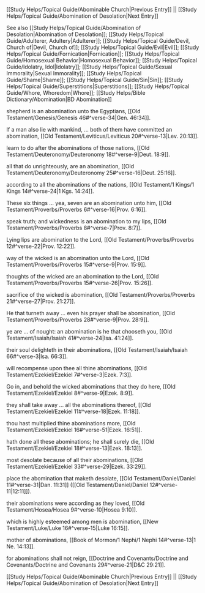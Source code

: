 [[Study Helps/Topical Guide/Abominable Church|Previous Entry]]  ||  [[Study Helps/Topical Guide/Abomination of Desolation|Next Entry]]

 See also [[Study Helps/Topical Guide/Abomination of Desolation|Abomination of Desolation]]; [[Study Helps/Topical Guide/Adulterer, Adultery|Adulterer]]; [[Study Helps/Topical Guide/Devil, Church of|Devil, Church of]]; [[Study Helps/Topical Guide/Evil|Evil]]; [[Study Helps/Topical Guide/Fornication|Fornication]]; [[Study Helps/Topical Guide/Homosexual Behavior|Homosexual Behavior]]; [[Study Helps/Topical Guide/Idolatry, Idol|Idolatry]]; [[Study Helps/Topical Guide/Sexual Immorality|Sexual Immorality]]; [[Study Helps/Topical Guide/Shame|Shame]]; [[Study Helps/Topical Guide/Sin|Sin]]; [[Study Helps/Topical Guide/Superstitions|Superstitions]]; [[Study Helps/Topical Guide/Whore, Whoredom|Whore]]; [[Study Helps/Bible Dictionary/Abomination|BD Abomination]]

 shepherd is an abomination unto the Egyptians, [[Old Testament/Genesis/Genesis 46#^verse-34|Gen. 46:34]].

 If a man also lie with mankind, ... both of them have committed an abomination, [[Old Testament/Leviticus/Leviticus 20#^verse-13|Lev. 20:13]].

 learn to do after the abominations of those nations, [[Old Testament/Deuteronomy/Deuteronomy 18#^verse-9|Deut. 18:9]].

 all that do unrighteously, are an abomination, [[Old Testament/Deuteronomy/Deuteronomy 25#^verse-16|Deut. 25:16]].

 according to all the abominations of the nations, [[Old Testament/1 Kings/1 Kings 14#^verse-24|1 Kgs. 14:24]].

 These six things ... yea, seven are an abomination unto him, [[Old Testament/Proverbs/Proverbs 6#^verse-16|Prov. 6:16]].

 speak truth; and wickedness is an abomination to my lips, [[Old Testament/Proverbs/Proverbs 8#^verse-7|Prov. 8:7]].

 Lying lips are abomination to the Lord, [[Old Testament/Proverbs/Proverbs 12#^verse-22|Prov. 12:22]].

 way of the wicked is an abomination unto the Lord, [[Old Testament/Proverbs/Proverbs 15#^verse-9|Prov. 15:9]].

 thoughts of the wicked are an abomination to the Lord, [[Old Testament/Proverbs/Proverbs 15#^verse-26|Prov. 15:26]].

 sacrifice of the wicked is abomination, [[Old Testament/Proverbs/Proverbs 21#^verse-27|Prov. 21:27]].

 He that turneth away ... even his prayer shall be abomination, [[Old Testament/Proverbs/Proverbs 28#^verse-9|Prov. 28:9]].

 ye are ... of nought: an abomination is he that chooseth you, [[Old Testament/Isaiah/Isaiah 41#^verse-24|Isa. 41:24]].

 their soul delighteth in their abominations, [[Old Testament/Isaiah/Isaiah 66#^verse-3|Isa. 66:3]].

 will recompense upon thee all thine abominations, [[Old Testament/Ezekiel/Ezekiel 7#^verse-3|Ezek. 7:3]].

 Go in, and behold the wicked abominations that they do here, [[Old Testament/Ezekiel/Ezekiel 8#^verse-9|Ezek. 8:9]].

 they shall take away ... all the abominations thereof, [[Old Testament/Ezekiel/Ezekiel 11#^verse-18|Ezek. 11:18]].

 thou hast multiplied thine abominations more, [[Old Testament/Ezekiel/Ezekiel 16#^verse-51|Ezek. 16:51]].

 hath done all these abominations; he shall surely die, [[Old Testament/Ezekiel/Ezekiel 18#^verse-13|Ezek. 18:13]].

 most desolate because of all their abominations, [[Old Testament/Ezekiel/Ezekiel 33#^verse-29|Ezek. 33:29]].

 place the abomination that maketh desolate, [[Old Testament/Daniel/Daniel 11#^verse-31|Dan. 11:31]] ([[Old Testament/Daniel/Daniel 12#^verse-11|12:11]]).

 their abominations were according as they loved, [[Old Testament/Hosea/Hosea 9#^verse-10|Hosea 9:10]].

 which is highly esteemed among men is abomination, [[New Testament/Luke/Luke 16#^verse-15|Luke 16:15]].

 mother of abominations, [[Book of Mormon/1 Nephi/1 Nephi 14#^verse-13|1 Ne. 14:13]].

 for abominations shall not reign, [[Doctrine and Covenants/Doctrine and Covenants/Doctrine and Covenants 29#^verse-21|D&C 29:21]].

[[Study Helps/Topical Guide/Abominable Church|Previous Entry]]  ||  [[Study Helps/Topical Guide/Abomination of Desolation|Next Entry]]